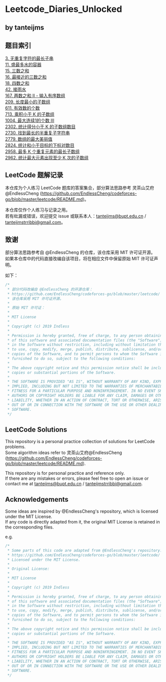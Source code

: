# Leetcode_Diaries_Unlocked
## by tanteijms

## 题目索引
[3. 无重复字符的最长子串](/leetcode/3.%20无重复字符的最长子串/3.%20无重复字符的最长子串.md)  
[11. 盛最多水的容器](/leetcode/11.%20盛最多水的容器/11.%20盛最多水的容器.md)  
[15. 三数之和](/leetcode/15.%20三数之和/15.%20三数之和%203.3%203.4.md)  
[16. 最接近的三数之和](/leetcode/16.%20最接近的三数之和/16.%20最接近的三数之和.md)  
[18. 四数之和](/leetcode/18.%20四数之和/18.%20四数之和.md)  
[42. 接雨水](/leetcode/42.%20接雨水/42.%20接雨水.md)  
[167. 两数之和 II - 输入有序数组](/leetcode/167.%20两数之和%20II%20-%20输入有序数组/167.两数之和%20II.md)  
[209. 长度最小的子数组](/leetcode/209.%20长度最小的子数组/209.%20长度最小的子数组.md)  
[611. 有效数的个数](/leetcode/611.%20有效数的个数/611.%20有效数的个数.md)  
[713. 乘积小于 K 的子数组](/leetcode/713.%20乘积小于%20K%20的子数组/713.%20乘积小于%20K%20的子数组.md)  
[1004. 最大连续1的个数 III](/leetcode/1004.%20最大连续1的个数%20III/1004.%20最大连续1的个数%20III.md)  
[2302. 统计得分小于 K 的子数组数目](/leetcode/2302.%20统计得分小于%20K%20的子数组数目/2302.%20统计得分小于%20K%20的子数组数目.md)  
[2730. 找到最长的半重复子字符串](/leetcode/2730.%20找到最长的半重复子字符串/2730.%20找到最长的半重复子字符串.md)  
[2779. 数组的最大美丽值](/leetcode/2779.%20数组的最大美丽值/2779.%20数组的最大美丽值.md)  
[2824. 统计和小于目标的下标对数目](/leetcode/2824.%20统计和小于目标的下标对数目/2824.%20统计和小于目标的下标对数目.md)  
[2958. 最多 K 个重复元素的最长子数组](/leetcode/2958.%20最多%20K%20个重复元素的最长子数组/2958.%20最多%20K%20个重复元素的最长子数组.md)  
[2962. 统计最大元素出现至少 K 次的子数组](/leetcode/2962.%20统计最大元素出现至少%20K%20次的子数组/2962.%20统计最大元素出现至少%20K%20次的子数组.md)  

## LeetCode 题解记录  

本仓库为个人练习 LeetCode 题库的答案集合，部分算法思路参考 灵茶山艾府@EndlessCheng (https://github.com/EndlessCheng/codeforces-go/blob/master/leetcode/README.md)。  

本仓库仅作个人练习与记录之用。  
若有纰漏或错误，欢迎提交 issue 或联系本人：tanteijms@bupt.edu.cn / tanteijmstrribbi@gmail.com。  

## **致谢**  
部分算法思路参考自 @EndlessCheng 的仓库，该仓库采用 MIT 许可证开源。  
如果本仓库中的代码直接改编自该项目，将在相应文件中保留原始 MIT 许可证声明。  

如下：
```cpp
/*
 * 部分代码改编自 @EndlessCheng 的开源仓库：
 * https://github.com/EndlessCheng/codeforces-go/blob/master/leetcode/
 * 该仓库采用 MIT 许可证开源。
 * 
 * 原始 MIT 许可证：
 * 
 * MIT License
 *
 * Copyright (c) 2019 Σndless
 *
 * Permission is hereby granted, free of charge, to any person obtaining a copy
 * of this software and associated documentation files (the "Software"), to deal
 * in the Software without restriction, including without limitation the rights
 * to use, copy, modify, merge, publish, distribute, sublicense, and/or sell
 * copies of the Software, and to permit persons to whom the Software is
 * furnished to do so, subject to the following conditions:
 *
 * The above copyright notice and this permission notice shall be included in all
 * copies or substantial portions of the Software.
 *
 * THE SOFTWARE IS PROVIDED "AS IS", WITHOUT WARRANTY OF ANY KIND, EXPRESS OR
 * IMPLIED, INCLUDING BUT NOT LIMITED TO THE WARRANTIES OF MERCHANTABILITY,
 * FITNESS FOR A PARTICULAR PURPOSE AND NONINFRINGEMENT. IN NO EVENT SHALL THE
 * AUTHORS OR COPYRIGHT HOLDERS BE LIABLE FOR ANY CLAIM, DAMAGES OR OTHER
 * LIABILITY, WHETHER IN AN ACTION OF CONTRACT, TORT OR OTHERWISE, ARISING FROM,
 * OUT OF OR IN CONNECTION WITH THE SOFTWARE OR THE USE OR OTHER DEALINGS IN THE
 * SOFTWARE.
 */
```

## LeetCode Solutions  

This repository is a personal practice collection of solutions for LeetCode problems.  
Some algorithm ideas refer to 灵茶山艾府@EndlessCheng (https://github.com/EndlessCheng/codeforces-go/blob/master/leetcode/README.md).  

This repository is for personal practice and reference only.  
If there are any mistakes or errors, please feel free to open an issue or contact me at tanteijms@bupt.edu.cn / tanteijmstrribbi@gmail.com.  

## Acknowledgements  
Some ideas are inspired by @EndlessCheng's repository, which is licensed under the MIT License.  
If any code is directly adapted from it, the original MIT License is retained in the corresponding files.  

e.g.
```cpp
/*
 * Some parts of this code are adapted from @EndlessCheng's repository:
 * https://github.com/EndlessCheng/codeforces-go/blob/master/leetcode/
 * Licensed under the MIT License.
 * 
 * Original License:
 * 
 * MIT License
 *
 * Copyright (c) 2019 Σndless
 *
 * Permission is hereby granted, free of charge, to any person obtaining a copy
 * of this software and associated documentation files (the "Software"), to deal
 * in the Software without restriction, including without limitation the rights
 * to use, copy, modify, merge, publish, distribute, sublicense, and/or sell
 * copies of the Software, and to permit persons to whom the Software is
 * furnished to do so, subject to the following conditions:
 *
 * The above copyright notice and this permission notice shall be included in all
 * copies or substantial portions of the Software.
 *
 * THE SOFTWARE IS PROVIDED "AS IS", WITHOUT WARRANTY OF ANY KIND, EXPRESS OR
 * IMPLIED, INCLUDING BUT NOT LIMITED TO THE WARRANTIES OF MERCHANTABILITY,
 * FITNESS FOR A PARTICULAR PURPOSE AND NONINFRINGEMENT. IN NO EVENT SHALL THE
 * AUTHORS OR COPYRIGHT HOLDERS BE LIABLE FOR ANY CLAIM, DAMAGES OR OTHER
 * LIABILITY, WHETHER IN AN ACTION OF CONTRACT, TORT OR OTHERWISE, ARISING FROM,
 * OUT OF OR IN CONNECTION WITH THE SOFTWARE OR THE USE OR OTHER DEALINGS IN THE
 * SOFTWARE.
 */
```